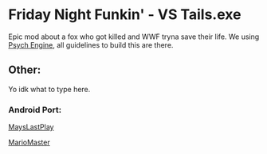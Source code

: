 # Friday Night Funkin' - VS Tails.exe
Epic mod about a fox who got killed and WWF tryna save their life.
We using [Psych Engine](https://github.com/ShadowMario/FNF-PsychEngine), all guidelines to build this are there.

## Other:
Yo idk what to type here.

### Android Port:
[MaysLastPlay](https://youtube.com/@MaysLastPlay)

[MarioMaster](https://github.com/Default-name123)
